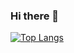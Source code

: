 ### Hi there 👋

<!--
**mark-faulkner976/mark-faulkner976** is a ✨ _special_ ✨ repository because its `README.md` (this file) appears on your GitHub profile.

Frontend Software Engineer with a proven ability to deliver quality results in both solo and collaborative settings. Prior to transitioning to software development, I worked in public health during the COVID-19 Pandemic. The same passion I have for inclusivity and collaboration, I also have for software development. Embracing this passion led me to work through 1,000+ hour coding bootcamp, which focused on JavaScript, React, and Node.js. I am now eager to apply these passions in obtaining a challenging position on a collaborative development team focused on creating high-quality, intuitive front-end applications.

👀 View my portfolio here: [Portfolio](www.codingcareerfastlane.com)

📝 Check my resume out here: [Jason's Resume](drive.google.com)

💬 Message me here: [Linkedin](https://www.linkedin.com/in/meet-jason-humphrey/)

📫 Reach me via email: [jason.humphrey@codingcareerfastlane.com](mailto:jason.humphrey@codingcareerfastlane.com)
-->
[![Top Langs](https://github-readme-stats.vercel.app/api/top-langs/?username=mark-faulkner976&layout=compact)](https://github.com/mark-faulkner976/github-readme-stats)
